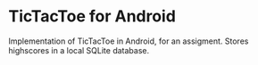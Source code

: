 # TicTacToe for Android
Implementation of TicTacToe in Android, for an assigment.
Stores highscores in a local SQLite database.